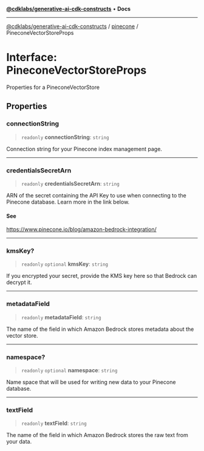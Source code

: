 [**@cdklabs/generative-ai-cdk-constructs**](../../../README.md) • **Docs**

***

[@cdklabs/generative-ai-cdk-constructs](../../../README.md) / [pinecone](../README.md) / PineconeVectorStoreProps

# Interface: PineconeVectorStoreProps

Properties for a PineconeVectorStore

## Properties

### connectionString

> `readonly` **connectionString**: `string`

Connection string for your Pinecone index management page.

***

### credentialsSecretArn

> `readonly` **credentialsSecretArn**: `string`

ARN of the secret containing the API Key to use
when connecting to the Pinecone database.
Learn more in the link below.

#### See

https://www.pinecone.io/blog/amazon-bedrock-integration/

***

### kmsKey?

> `readonly` `optional` **kmsKey**: `string`

If you encrypted your secret, provide the KMS key here so that Bedrock
can decrypt it.

***

### metadataField

> `readonly` **metadataField**: `string`

The name of the field in which Amazon Bedrock stores metadata about the vector store.

***

### namespace?

> `readonly` `optional` **namespace**: `string`

Name space that will be used for writing new data to your Pinecone database.

***

### textField

> `readonly` **textField**: `string`

The name of the field in which Amazon Bedrock stores the raw text from your data.
